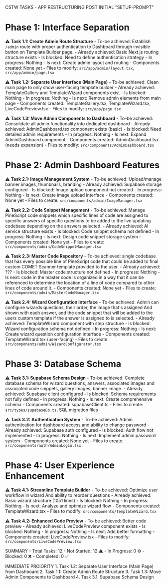 CSTW TASKS - APP RESTRUCTURING POST INITIAL "SETUP-PROMPT"

# Phase 1: Interface Separation

⚠️ **Task 1.1: Create Admin Route Structure**
	- To-be achieved: Establish `/admin` route with proper authentication to Dashboard through invisible button on Template Builder page.
	- Already achieved: Basic Next.js routing structure exists
	- Is blocked: Need to define authentication strategy
	- In progress: Nothing
	- Is next: Create admin layout and routing
	- Components created: None yet
	- Files to modify: `src/app/admin/layout.tsx`, `src/app/admin/page.tsx`
	
⚠️ **Task 1.2: Separate User Interface (Main Page)**
	- To-be achieved: Clean main page to only show user-facing template builder
	- Already achieved: TemplateGallery and TemplateWizard components exist
	- Is blocked: Nothing
	- In progress: Nothing
	- Is next: Remove admin elements from main page
	- Components created: TemplateGallery.tsx, TemplateWizard.tsx, LiveCodePreview.tsx
	- Files to modify: `src/app/page.tsx`
	
⚠️ **Task 1.3: Move Admin Components to Dashboard**
	- To-be achieved: Consolidate all admin functionality into dedicated dashboard
	- Already achieved: AdminDashboard.tsx component exists (basic)
	- Is blocked: Need detailed admin requirements
	- In progress: Nothing
	- Is next: Expand AdminDashboard component
	- Components created: AdminDashboard.tsx (needs expansion)
	- Files to modify: `src/components/AdminDashboard.tsx`


# Phase 2: Admin Dashboard Features
	
⚠️ **Task 2.1: Image Management System**
	- To-be achieved: Upload/manage banner images, thumbnails, branding
	- Already achieved: Supabase storage configured
	- Is blocked: Image upload component not created
	- In progress: Nothing
	- Is next: Create image upload interface
	- Components created: None yet
	- Files to create: `src/components/admin/ImageManager.tsx`
	
⚠️ **Task 2.2: Code Snippet Management**
	- To-be achieved: Manage PineScript code snippets which specific lines of code are assigned to specific answers of specific questions to be added to the live updating codebase depending on the answers selected.
	- Already achieved: AI service structure exists
	- Is blocked: Code snippet schema not defined
	- In progress: Nothing
	- Is next: Design code snippet storage system
	- Components created: None yet
	- Files to create: `src/components/admin/CodeSnippetManager.tsx`
	
⚠️ **Task 2.3: Master Code Repository**
	- To-be achieved: single codebase that has every possible line of PineScript code that could be added to final custom COMET Scanner template provided to the user.
	- Already achieved: ???
	- Is blocked: Master code structure not defined
	- In progress: Nothing
	- Is next: code in the master code is organized in a way that it can be referenced to determine the location of a line of code compared to other lines of code around it.
	- Components created: None yet
	- Files to create: `src/components/admin/MasterCodeManager.tsx`
	
⚠️ **Task 2.4: Wizard Configuration Interface**
	- To-be achieved: Admin can configure wizards questions, their order, the image that's assigned And shown with each answer, and the code snippet that will be added to the users custom template if the answer is assigned to is selected.
	- Already achieved: TemplateWizard component with step structure
	- Is blocked: Wizard configuration schema not defined
	- In progress: Nothing
	- Is next: Create wizard question configuration interface
	- Components created: TemplateWizard.tsx (user-facing)
	- Files to create: `src/components/admin/WizardConfigurator.tsx`


# Phase 3: Database Schema

⚠️ **Task 3.1: Supabase Schema Design**
	- To-be achieved: Complete database schema for wizard questions, answers, associated images and associated code snippets, gallery images, banner image.
	- Already achieved: Supabase client configured
	- Is blocked: Schema requirements not fully defined
	- In progress: Nothing
	- Is next: Create comprehensive schema
	- Components created: supabaseClient.ts
	- Files to create: `src/types/supabaseDb.ts`, SQL migration files
	
⚠️ **Task 3.2: Authentication System**
	- To-be achieved: Admin authentication for dashboard access and ability to change password
	- Already achieved: Supabase auth configured
	- Is blocked: Auth flow not implemented
	- In progress: Nothing
	- Is next: Implement admin password system
	- Components created: None yet
	- Files to create: `src/components/auth/AdminLogin.tsx`
	
	
# Phase 4: User Experience Enhancement
	
⚠️ **Task 4.1: Streamline Template Builder**
	- To-be achieved: Optimize user workflow in wizard And ability to reorder questions
	- Already achieved: Basic wizard structure (1051 lines)
	- Is blocked: Nothing
	- In progress: Nothing
	- Is next: Analyze and optimize wizard flow
	- Components created: TemplateWizard.tsx
	- Files to modify: `src/components/TemplateWizard.tsx`
	
⚠️ **Task 4.2: Enhanced Code Preview**
	- To-be achieved: Better code preview
	- Already achieved: LiveCodePreview component exists
	- Is blocked: Nothing
	- In progress: Nothing
	- Is next: Add better formatting
	- Components created: LiveCodePreview.tsx
	- Files to modify: `src/components/LiveCodePreview.tsx`


SUMMARY
	- Total Tasks: 12
	- Not Started: 12 ⚠️
	- In Progress:  0 ⚙️
	-     Blocked:  0 ❌
	-   Completed:  0 ✅


IMMEDIATE PROIORITY
	1. Task 1.2: Separate User Interface (Main Page) from Dashboard
	2. Task 1.1: Create Admin Route Structure
	3. Task 1.3: Move Admin Components to Dashboard
	4. Task 3.1: Supabase Schema Design